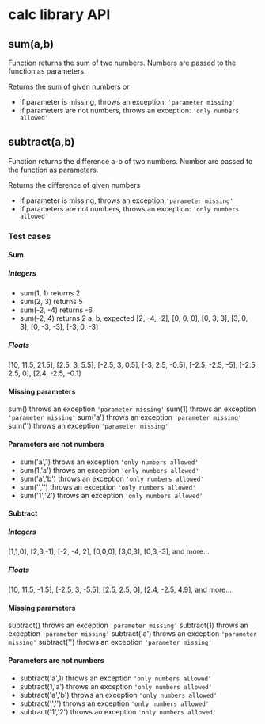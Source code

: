 # calc library API

## **sum(a,b)**

Function returns the sum of two numbers. Numbers are passed to the function as parameters.

Returns the sum of given numbers or
-   if parameter is missing, throws an exception: `'parameter missing'`
-   if parameters are not numbers, throws an exception: `'only numbers allowed'`

## **subtract(a,b)**

Function returns the difference a-b of two numbers. Number are passed to the function as parameters.

Returns the difference of given numbers
-   if parameter is missing, throws an exception:`'parameter missing'`
-   if parameters are not numbers, throws an exception: `'only numbers allowed'`


### Test cases

#### Sum

##### Integers
-   sum(1, 1) returns 2
-   sum(2, 3) returns 5
-   sum(-2, -4) returns -6
-   sum(-2, 4) returns 2
 a,  b, expected
[2, -4,    -2],
[0, 0,      0],
[0, 3,      3],
[3, 0,      3],
[0, -3,    -3],
[-3, 0,    -3]

##### Floats
[10, 11.5, 21.5],
[2.5, 3, 5.5],
[-2.5, 3, 0.5],
[-3, 2.5, -0.5],
[-2.5, -2.5, -5],
[-2.5, 2.5, 0],
[2.4, -2.5, -0.1]

#### Missing parameters
sum() throws an exception `'parameter missing'`
sum(1) throws an exception `'parameter missing'`
sum('a') throws an exception `'parameter missing'`
sum('') throws an exception `'parameter missing'`

#### Parameters are not numbers
-   sum('a',1) throws an exception `'only numbers allowed'`
-   sum(1,'a') throws an exception `'only numbers allowed'`
-   sum('a','b') throws an exception `'only numbers allowed'`
-   sum('','') throws an exception `'only numbers allowed'`
-   sum('1','2') throws an exception `'only numbers allowed'`


#### Subtract

##### Integers
[1,1,0],
[2,3,-1],
[-2, -4, 2],
[0,0,0],
[3,0,3],
[0,3,-3],
and more...

##### Floats

[10, 11.5, -1.5],
[-2.5, 3, -5.5],
[2.5, 2.5, 0],
[2.4, -2.5, 4.9],
and more...

#### Missing parameters
subtract() throws an exception `'parameter missing'`
subtract(1) throws an exception `'parameter missing'`
subtract('a') throws an exception `'parameter missing'`
subtract('') throws an exception `'parameter missing'`

#### Parameters are not numbers
-   subtract('a',1) throws an exception `'only numbers allowed'`
-   subtract(1,'a') throws an exception `'only numbers allowed'`
-   subtract('a','b') throws an exception `'only numbers allowed'`
-   subtract('','') throws an exception `'only numbers allowed'`
-   subtract('1','2') throws an exception `'only numbers allowed'`